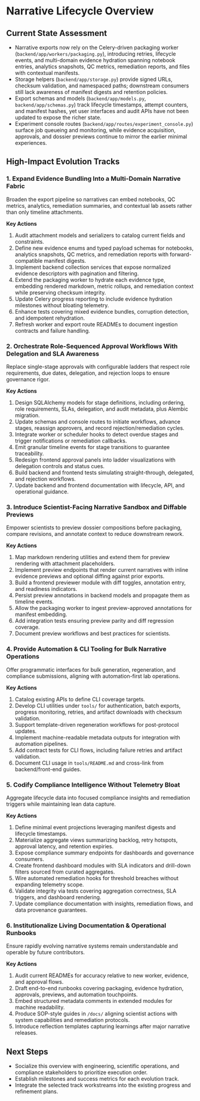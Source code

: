 # Narrative Lifecycle Overview

## Current State Assessment
- Narrative exports now rely on the Celery-driven packaging worker (`backend/app/workers/packaging.py`), introducing retries, lifecycle events, and multi-domain evidence hydration spanning notebook entries, analytics snapshots, QC metrics, remediation reports, and files with contextual manifests.
- Storage helpers (`backend/app/storage.py`) provide signed URLs, checksum validation, and namespaced paths; downstream consumers still lack awareness of manifest digests and retention policies.
- Export schemas and models (`backend/app/models.py`, `backend/app/schemas.py`) track lifecycle timestamps, attempt counters, and manifest hashes, yet user interfaces and audit APIs have not been updated to expose the richer state.
- Experiment console routes (`backend/app/routes/experiment_console.py`) surface job queueing and monitoring, while evidence acquisition, approvals, and dossier previews continue to mirror the earlier minimal experiences.

## High-Impact Evolution Tracks

### 1. Expand Evidence Bundling Into a Multi-Domain Narrative Fabric
Broaden the export pipeline so narratives can embed notebooks, QC metrics, analytics, remediation summaries, and contextual lab assets rather than only timeline attachments.

**Key Actions**
1. Audit attachment models and serializers to catalog current fields and constraints.
2. Define new evidence enums and typed payload schemas for notebooks, analytics snapshots, QC metrics, and remediation reports with forward-compatible manifest digests.
3. Implement backend collection services that expose normalized evidence descriptors with pagination and filtering.
4. Extend the packaging worker to hydrate each evidence type, embedding rendered markdown, metric rollups, and remediation context while preserving checksum integrity.
5. Update Celery progress reporting to include evidence hydration milestones without bloating telemetry.
6. Enhance tests covering mixed evidence bundles, corruption detection, and idempotent rehydration.
7. Refresh worker and export route READMEs to document ingestion contracts and failure handling.

### 2. Orchestrate Role-Sequenced Approval Workflows With Delegation and SLA Awareness
Replace single-stage approvals with configurable ladders that respect role requirements, due dates, delegation, and rejection loops to ensure governance rigor.

**Key Actions**
1. Design SQLAlchemy models for stage definitions, including ordering, role requirements, SLAs, delegation, and audit metadata, plus Alembic migration.
2. Update schemas and console routes to initiate workflows, advance stages, reassign approvers, and record rejection/remediation cycles.
3. Integrate worker or scheduler hooks to detect overdue stages and trigger notifications or remediation callbacks.
4. Emit granular timeline events for stage transitions to guarantee traceability.
5. Redesign frontend approval panels into ladder visualizations with delegation controls and status cues.
6. Build backend and frontend tests simulating straight-through, delegated, and rejection workflows.
7. Update backend and frontend documentation with lifecycle, API, and operational guidance.

### 3. Introduce Scientist-Facing Narrative Sandbox and Diffable Previews
Empower scientists to preview dossier compositions before packaging, compare revisions, and annotate context to reduce downstream rework.

**Key Actions**
1. Map markdown rendering utilities and extend them for preview rendering with attachment placeholders.
2. Implement preview endpoints that render current narratives with inline evidence previews and optional diffing against prior exports.
3. Build a frontend previewer module with diff toggles, annotation entry, and readiness indicators.
4. Persist preview annotations in backend models and propagate them as timeline events.
5. Allow the packaging worker to ingest preview-approved annotations for manifest embedding.
6. Add integration tests ensuring preview parity and diff regression coverage.
7. Document preview workflows and best practices for scientists.

### 4. Provide Automation & CLI Tooling for Bulk Narrative Operations
Offer programmatic interfaces for bulk generation, regeneration, and compliance submissions, aligning with automation-first lab operations.

**Key Actions**
1. Catalog existing APIs to define CLI coverage targets.
2. Develop CLI utilities under `tools/` for authentication, batch exports, progress monitoring, retries, and artifact downloads with checksum validation.
3. Support template-driven regeneration workflows for post-protocol updates.
4. Implement machine-readable metadata outputs for integration with automation pipelines.
5. Add contract tests for CLI flows, including failure retries and artifact validation.
6. Document CLI usage in `tools/README.md` and cross-link from backend/front-end guides.

### 5. Codify Compliance Intelligence Without Telemetry Bloat
Aggregate lifecycle data into focused compliance insights and remediation triggers while maintaining lean data capture.

**Key Actions**
1. Define minimal event projections leveraging manifest digests and lifecycle timestamps.
2. Materialize aggregate views summarizing backlog, retry hotspots, approval latency, and retention expiries.
3. Expose compliance summary endpoints for dashboards and governance consumers.
4. Create frontend dashboard modules with SLA indicators and drill-down filters sourced from curated aggregates.
5. Wire automated remediation hooks for threshold breaches without expanding telemetry scope.
6. Validate integrity via tests covering aggregation correctness, SLA triggers, and dashboard rendering.
7. Update compliance documentation with insights, remediation flows, and data provenance guarantees.

### 6. Institutionalize Living Documentation & Operational Runbooks
Ensure rapidly evolving narrative systems remain understandable and operable by future contributors.

**Key Actions**
1. Audit current READMEs for accuracy relative to new worker, evidence, and approval flows.
2. Draft end-to-end runbooks covering packaging, evidence hydration, approvals, previews, and automation touchpoints.
3. Embed structured metadata comments in extended modules for machine readability.
4. Produce SOP-style guides in `/docs/` aligning scientist actions with system capabilities and remediation protocols.
5. Introduce reflection templates capturing learnings after major narrative releases.

## Next Steps
- Socialize this overview with engineering, scientific operations, and compliance stakeholders to prioritize execution order.
- Establish milestones and success metrics for each evolution track.
- Integrate the selected track workstreams into the existing progress and refinement plans.

